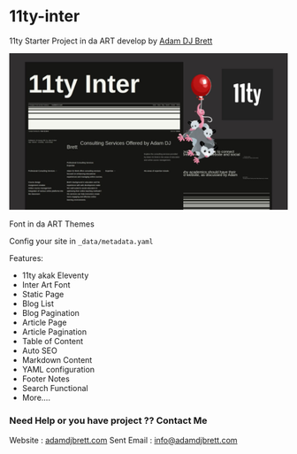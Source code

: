 # 11ty-inter

11ty Starter Project in da ART develop by [Adam DJ Brett](https://adamdjbrett.com)

![MOckup](mockup.jpg)

Font in da ART Themes

Config your site in `_data/metadata.yaml`

Features: 

+ 11ty akak Eleventy
+ Inter Art Font
+ Static Page
+ Blog List
+ Blog Pagination
+ Article Page
+ Article Pagination
+ Table of Content
+ Auto SEO
+ Markdown Content
+ YAML configuration
+ Footer Notes
+ Search Functional
+ More....


### Need Help or you have project ?? Contact Me

Website : [adamdjbrett.com](https://www.adamdjbrett.com)
Sent Email : info@adamdjbrett.com
